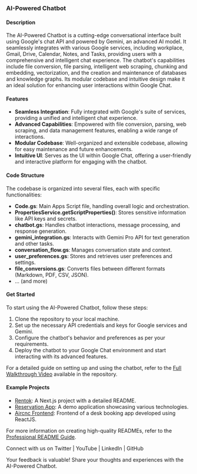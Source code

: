 ### AI-Powered Chatbot

#### Description
The AI-Powered Chatbot is a cutting-edge conversational interface built using Google's chat API and powered by Gemini, an advanced AI model. It seamlessly integrates with various Google services, including workplace, Gmail, Drive, Calendar, Notes, and Tasks, providing users with a comprehensive and intelligent chat experience. The chatbot's capabilities include file conversion, file parsing, intelligent web scraping, chunking and embedding, vectorization, and the creation and maintenance of databases and knowledge graphs. Its modular codebase and intuitive design make it an ideal solution for enhancing user interactions within Google Chat.

#### Features
- **Seamless Integration**: Fully integrated with Google's suite of services, providing a unified and intelligent chat experience.
- **Advanced Capabilities**: Empowered with file conversion, parsing, web scraping, and data management features, enabling a wide range of interactions.
- **Modular Codebase**: Well-organized and extensible codebase, allowing for easy maintenance and future enhancements.
- **Intuitive UI**: Serves as the UI within Google Chat, offering a user-friendly and interactive platform for engaging with the chatbot.

#### Code Structure
The codebase is organized into several files, each with specific functionalities:
- **Code.gs**: Main Apps Script file, handling overall logic and orchestration.
- **PropertiesService.getScriptProperties()**: Stores sensitive information like API keys and secrets.
- **chatbot.gs**: Handles chatbot interactions, message processing, and response generation.
- **gemini_integration.gs**: Interacts with Gemini Pro API for text generation and other tasks.
- **conversation_flow.gs**: Manages conversation state and context.
- **user_preferences.gs**: Stores and retrieves user preferences and settings.
- **file_conversions.gs**: Converts files between different formats (Markdown, PDF, CSV, JSON).
- ... (and more)

#### Get Started
To start using the AI-Powered Chatbot, follow these steps:
1. Clone the repository to your local machine.
2. Set up the necessary API credentials and keys for Google services and Gemini.
3. Configure the chatbot's behavior and preferences as per your requirements.
4. Deploy the chatbot to your Google Chat environment and start interacting with its advanced features.

For a detailed guide on setting up and using the chatbot, refer to the [Full Walkthrough Video](https://example.com/full-walkthrough) available in the repository.

#### Example Projects
- [Rentok](https://github.com/partha-appdesk/rentok): A Next.js project with a detailed README.
- [Reservation App](https://github.com/zbalogh/reservation-app): A demo application showcasing various technologies.
- [Aircnc Frontend](https://github.com/samuplus/aircnc-frontend): Frontend of a desk booking app developed using ReactJS.

For more information on creating high-quality READMEs, refer to the [Professional README Guide](https://coding-boot-camp.github.io/full-stack/github/professional-readme-guide/).

Connect with us on Twitter | YouTube | LinkedIn | GitHub

Your feedback is valuable! Share your thoughts and experiences with the AI-Powered Chatbot.
